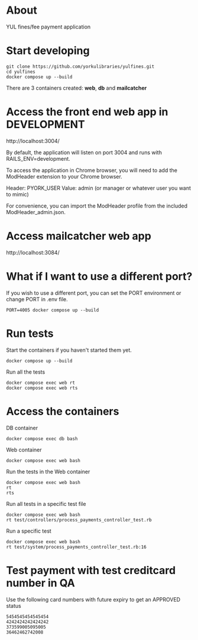 # About

YUL fines/fee payment application

# Start developing

```
git clone https://github.com/yorkulibraries/yulfines.git
cd yulfines
docker compose up --build
```

There are 3 containers created: **web**, **db** and **mailcatcher**

# Access the front end web app in DEVELOPMENT 

http://localhost:3004/

By default, the application will listen on port 3004 and runs with RAILS_ENV=development.

To access the application in Chrome browser, you will need to add the ModHeader extension to your Chrome browser.

Header: PYORK_USER
Value: admin (or manager or whatever user you want to mimic)

For convenience, you can import the ModHeader profile from the included ModHeader_admin.json. 

# Access mailcatcher web app

http://localhost:3084/

# What if I want to use a different port?

If you wish to use a different port, you can set the PORT environment or change PORT in .env file.

```
PORT=4005 docker compose up --build
```

# Run tests

Start the containers if you haven't started them yet.

```
docker compose up --build
```

Run all the tests

```
docker compose exec web rt
docker compose exec web rts
```

# Access the containers

DB container
```
docker compose exec db bash
```

Web container
```
docker compose exec web bash
```

Run the tests in the Web container
```
docker compose exec web bash
rt
rts
```

Run all tests in a specific test file
```
docker compose exec web bash
rt test/controllers/process_payments_controller_test.rb
```

Run a specific test
```
docker compose exec web bash
rt test/system/process_payments_controller_test.rb:16
```

# Test payment with test creditcard number in QA

Use the following card numbers with future expiry to get an APPROVED status

```
5454545454545454
4242424242424242
373599005095005
36462462742008
```

